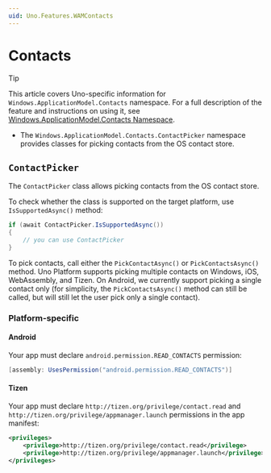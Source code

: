 ```yaml
---
uid: Uno.Features.WAMContacts
---
```


# Contacts

> [!TIP]
> This article covers Uno-specific information for `Windows.ApplicationModel.Contacts` namespace. For a full description of the feature and instructions on using it, see [Windows.ApplicationModel.Contacts Namespace](https://learn.microsoft.com/uwp/api/windows.applicationmodel.contacts).

* The `Windows.ApplicationModel.Contacts.ContactPicker` namespace provides classes for picking contacts from the OS contact store.

## `ContactPicker`

The `ContactPicker` class allows picking contacts from the OS contact store.

To check whether the class is supported on the target platform, use `IsSupportedAsync()` method:

```csharp
if (await ContactPicker.IsSupportedAsync())
{
    // you can use ContactPicker
}
```

To pick contacts, call either the `PickContactAsync()` or `PickContactsAsync()` method. Uno Platform supports picking multiple contacts on Windows, iOS, WebAssembly, and Tizen. On Android, we currently support picking a single contact only (for simplicity, the `PickContactsAsync()` method can still be called, but will still let the user pick only a single contact).

### Platform-specific

#### Android

Your app must declare `android.permission.READ_CONTACTS` permission:

```csharp
[assembly: UsesPermission("android.permission.READ_CONTACTS")]
```

#### Tizen

Your app must declare `http://tizen.org/privilege/contact.read` and `http://tizen.org/privilege/appmanager.launch` permissions in the app manifest:

```xml
<privileges>
    <privilege>http://tizen.org/privilege/contact.read</privilege>
    <privilege>http://tizen.org/privilege/appmanager.launch</privilege>
</privileges>
```
